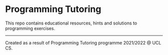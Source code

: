 # Programming Tutoring

This repo contains educational resources, hints and solutions to programming exercises.

---

Created as a result of Programming Tutoring programme 2021/2022 @ UCL CS.
